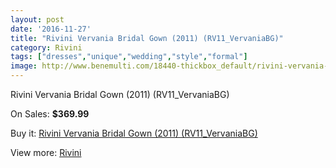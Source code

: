 ```yaml
---
layout: post
date: '2016-11-27'
title: "Rivini Vervania Bridal Gown (2011) (RV11_VervaniaBG)"
category: Rivini
tags: ["dresses","unique","wedding","style","formal"]
image: http://www.benemulti.com/18440-thickbox_default/rivini-vervania-bridal-gown-2011-rv11vervaniabg.jpg
---
```

Rivini Vervania Bridal Gown (2011) (RV11_VervaniaBG)

On Sales: **$369.99**
<a href="https://www.benemulti.com/en/rivini/6976-rivini-vervania-bridal-gown-2011-rv11vervaniabg.html"><amp-img layout="responsive" width="600" height="600" src="//www.benemulti.com/18440-thickbox_default/rivini-vervania-bridal-gown-2011-rv11vervaniabg.jpg" alt="Rivini Vervania Bridal Gown (2011) (RV11_VervaniaBG) 0" /></a>
<a href="https://www.benemulti.com/en/rivini/6976-rivini-vervania-bridal-gown-2011-rv11vervaniabg.html"><amp-img layout="responsive" width="600" height="600" src="//www.benemulti.com/18441-thickbox_default/rivini-vervania-bridal-gown-2011-rv11vervaniabg.jpg" alt="Rivini Vervania Bridal Gown (2011) (RV11_VervaniaBG) 1" /></a>

Buy it: [Rivini Vervania Bridal Gown (2011) (RV11_VervaniaBG)](https://www.benemulti.com/en/rivini/6976-rivini-vervania-bridal-gown-2011-rv11vervaniabg.html "Rivini Vervania Bridal Gown (2011) (RV11_VervaniaBG)")

View more: [Rivini](https://www.benemulti.com/en/58-rivini "Rivini")
